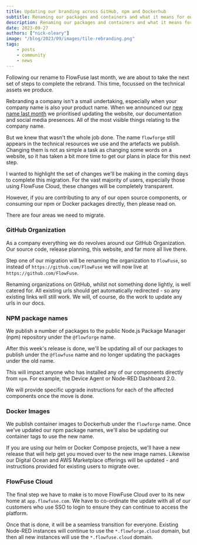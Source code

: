 ```yaml
---
title: Updating our branding across GitHub, npm and Dockerhub
subtitle: Renaming our packages and containers and what it means for our users
description: Renaming our packages and containers and what it means for our users
date: 2023-09-27
authors: ["nick-oleary"]
image: "/blog/2023/09/images/tile-rebranding.png"
tags:
    - posts
    - community
    - news
---
```


Following our rename to FlowFuse last month, we are about to take the next
set of steps to complete the rebrand. This time, focussed on the technical
assets we produce.

<!--more-->

Rebranding a company isn't a small undertaking, especially when your company
name is also your product name. When we announced our [new name last month](https://flowfuse.com/blog/2023/08/flowforge-is-now-flowfuse/) we
prioritised updating the website, our documentation and social media presences.
All of the most visible things relating to the company name.

But we knew that wasn't the whole job done. The name `flowforge` still appears
in the technical resources we use and the artefacts we publish. Changing them
is not as simple a task as changing some words on a website, so it has taken a bit
more time to get our plans in place for this next step.

I wanted to highlight the set of changes we'll be making in the coming days to
complete this migration. For the vast majority of users, expecially those using
FlowFuse Cloud, these changes will be completely transparent.

However, if you are contributing to any of our open source components, or consuming
our npm or Docker packages directly, then please read on.

There are four areas we need to migrate.

### GitHub Organization

As a company everything we do revolves around our GitHub Organization. Our
source code, release planning, this website, and far more all live there.

Step one of our migration will be renaming the organization to `FlowFuse`, so instead
of `https://github.com/FlowFuse` we will now live at `https://github.com/FlowFuse`.

Renaming organizations on GitHub, whilst not something done lightly, is well catered
for. All existing urls should get automatically redirected - so any existing
links will still work. We will, of course, do the work to update any urls in our docs.

### NPM package names

We publish a number of packages to the public Node.js Package Manager (npm) repository
under the `@flowforge` name.

After this week's release is done, we'll be updating all of our packages to publish
under the `@flowfuse` name and no longer updating the packages under the old name.

This will impact anyone who has installed any of our components directly from `npm`. For
example, the Device Agent or Node-RED Dashboard 2.0.

We will provide specific upgrade instructions for each of the affected components once
the move is done.

### Docker Images

We publish container images to Dockerhub under the `flowforge` name. Once
we've updated our npm package names, we'll also be updating our container tags
to use the new name.

If you are using our helm or Docker Compose projects, we'll have a new release that
will help get you moved over to the new image names. Likewise our Digital Ocean
and AWS Marketplace offerings will be updated - and instructions provided for existing
users to migrate over.

### FlowFuse Cloud

The final step we have to make is to move FlowFuse Cloud over to its new home
at `app.flowfuse.com`. We have to co-ordinate the update with all of our customers
who use SSO to login to ensure they can continue to access the platform.

Once that is done, it will be a seamless transition for everyone. Existing Node-RED
instances will continue to use the `*.flowforge.cloud` domain, but then all new
instances will use the `*.flowfuse.cloud` domain.
